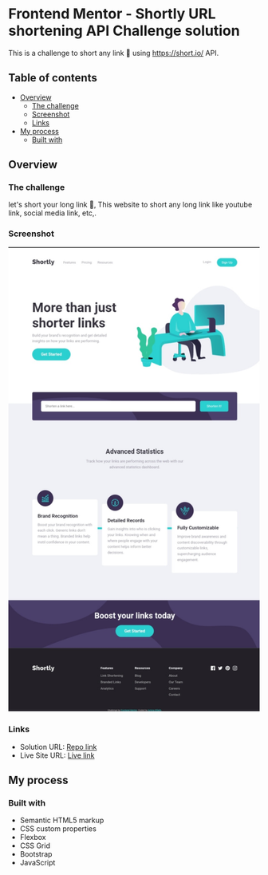 # Frontend Mentor - Shortly URL shortening API Challenge solution

This is a challenge to short any link 🔗  using https://short.io/ API.

## Table of contents

- [Overview](#overview)
  - [The challenge](#the-challenge)
  - [Screenshot](#screenshot)
  - [Links](#links)
- [My process](#my-process)
  - [Built with](#built-with)

## Overview

### The challenge

let's short your long link 🔗, This website to short any long link like youtube link, social media link, etc,.

### Screenshot

![the design](design/shortlink_design.jpg)

### Links

- Solution URL: [Repo link](https://your-solution-url.com)
- Live Site URL: [Live link](https://your-live-site-url.com)

## My process

### Built with

- Semantic HTML5 markup
- CSS custom properties
- Flexbox
- CSS Grid
- Bootstrap
- JavaScript
